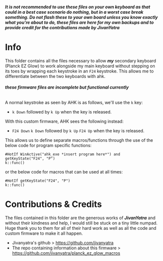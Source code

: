 ###### **_It is not recommended to use these files on your own keyboard as that could in a best case scenario do nothing, but in a worst case break something. Do not flash these to your own board unless you know exactly what you're about to do, these files are here for my own backups and to provide credit for the contributions made by JivanYatra_**

# Info
This folder contains all the files necessary to allow ***my*** secondary keyboard (Planck EZ Glow) to work alongside my main keyboard without stepping on its toes by wrapping each keystroke in an `F24` keystroke. This allows me to differentiate between the two keyboards with ahk.
###### **_these firmware files are incomplete but functional currently_**

A normal keystroke as seen by AHK is as follows, we'll use the `k` key:

- `k Down` followed by `k Up` when the key is released.

With this custom firmware, AHK sees the following instead:

- `F24 Down` `k Down` followed by `k Up` `F24 Up` when the key is released.

This allows us to define separate macros/functions through the use of the below code for program specific functions:
```autohotkey
#HotIf WinActive("ahk_exe *insert program here*") and getKeyState("F24", "P")
k::func()
```
or the below code for macros that can be used at all times:
```autohotkey
#HotIf getKeyState("F24", "P")
k::func()
```

# Contributions & Credits
The files contained in this folder are the generous works of ***JivanYatra*** and without their kindness and help, I would still be stuck on a tiny little numpad. Huge thank you to them for all of their hard work as well as all the code and custom firmware to make it all happen.

- Jivanyatra's github > https://github.com/jivanyatra
- The repo containing information about this firmware > https://github.com/jivanyatra/planck_ez_glow_macros